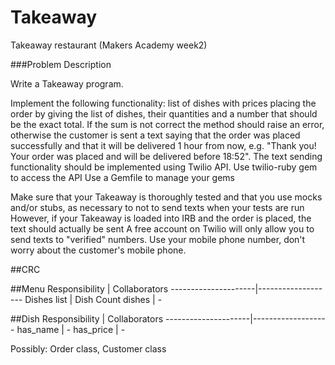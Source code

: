 Takeaway
========

Takeaway restaurant (Makers Academy week2)

###Problem Description

Write a Takeaway program.

Implement the following functionality:
list of dishes with prices
placing the order by giving the list of dishes, their quantities and a number that should be the exact total. If the sum is not correct the method should raise an error, otherwise the customer is sent a text saying that the order was placed successfully and that it will be delivered 1 hour from now, e.g. "Thank you! Your order was placed and will be delivered before 18:52".
The text sending functionality should be implemented using Twilio API. 
Use twilio-ruby gem to access the API
Use a Gemfile to manage your gems

Make sure that your Takeaway is thoroughly tested and that you use mocks and/or stubs, as necessary to not to send texts when your tests are run
However, if your Takeaway is loaded into IRB and the order is placed, the text should actually be sent
A free account on Twilio will only allow you to send texts to "verified" numbers. Use your mobile phone number, don't worry about the customer's mobile phone.

##CRC

##Menu
    Responsibility   |  Collaborators
---------------------|-------------------
Dishes list          |  Dish
Count dishes         |   -
               
##Dish
    Responsibility   |  Collaborators
---------------------|-------------------
has_name             |  -
has_price            |  -

Possibly: Order class, Customer class
               
